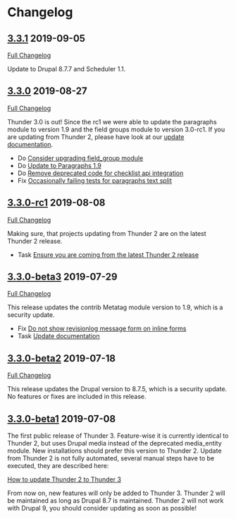 # Changelog

## [3.3.1](https://github.com/thunder/thunder-distribution/tree/3.3.1) 2019-09-05
[Full Changelog](https://github.com/thunder/thunder-distribution/compare/3.3.0...3.3.1)

Update to Drupal 8.7.7 and Scheduler 1.1.

## [3.3.0](https://github.com/thunder/thunder-distribution/tree/3.3.0) 2019-08-27
[Full Changelog](https://github.com/thunder/thunder-distribution/compare/3.3.0-rc1...3.3.0)

Thunder 3.0 is out! Since the rc1 we were able to update the paragraphs module to version 1.9 and the field groups 
module to version 3.0-rc1.
If you are updating from Thunder 2, please have look at our [update documentation](https://thunder.github.io/thunder-documentation/update-2-to-3).

- Do [Consider upgrading field_group module](https://www.drupal.org/node/3059646)
- Do [Update to Paragraphs 1.9](https://www.drupal.org/node/3042078)
- Do [Remove deprecated code for checklist api integration](https://www.drupal.org/node/3040952)
- Fix [Occasionally failing tests for paragraphs text split](https://www.drupal.org/node/3073791)

## [3.3.0-rc1](https://github.com/thunder/thunder-distribution/tree/3.3.0-rc1) 2019-08-08
[Full Changelog](https://github.com/thunder/thunder-distribution/compare/3.3.0-beta3...3.3.0-rc1)

Making sure, that projects updating from Thunder 2 are on the latest Thunder 2 release.

- Task [Ensure you are coming from the latest Thunder 2 release](https://www.drupal.org/project/thunder/issues/3064515)

## [3.3.0-beta3](https://github.com/thunder/thunder-distribution/tree/3.3.0-beta3) 2019-07-29
[Full Changelog](https://github.com/thunder/thunder-distribution/compare/3.3.0-beta2...3.3.0-beta3)

This release updates the contrib Metatag module version to 1.9, which is a security update. 

- Fix [Do not show revisionlog message form on inline forms](https://www.drupal.org/project/thunder/issues/3055350) 
- Task [Update documentation](https://www.drupal.org/project/thunder/issues/3069987)

## [3.3.0-beta2](https://github.com/thunder/thunder-distribution/tree/3.3.0-beta2) 2019-07-18
[Full Changelog](https://github.com/thunder/thunder-distribution/compare/3.3.0-beta1...3.3.0-beta2)

This release updates the Drupal version to 8.7.5, which is a security update. No features or fixes are included in this
release. 

## [3.3.0-beta1](https://github.com/thunder/thunder-distribution/tree/3.3.0-beta1) 2019-07-08

The first public release of Thunder 3. Feature-wise it is currently identical to Thunder 2, but uses Drupal media instead
of the deprecated media_entity module. New installations should prefer this version to Thunder 2.
Update from Thunder 2 is not fully automated, several manual steps have to be executed, they are described here:

[How to update Thunder 2 to Thunder 3](https://thunder.github.io/thunder-documentation/update-2-to-3)

From now on, new features will only be added to Thunder 3. Thunder 2 will be maintained as long as Drupal 8.7 is 
maintained. 
Thunder 2 will not work with Drupal 9, you should consider updating as soon as possible!
